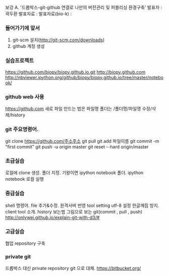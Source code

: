 보강 A. '드롭박스-git-github 연결로 나만의 버전관리 및 퍼블리싱 환경구축'
발표자 : 곽두환
발표자료 :
발표자료(bio-k) :

### 들어가기에 앞서
1. git-scm 설치(http://git-scm.com/downloads)
2. github 계정 생성

### 실습프로젝트
https://github.com/biopy/biopy.github.io.git
http://biopy.github.com
http://nbviewer.ipython.org/github/biopy/biopy.github.io/tree/master/notebook/

### github web 사용
https://github.com
새로 파일 만드는 법은 파일명
폴더는 /폴더명/파일명
수정/삭제/history

### git 주요명령어.
git clone https://github.com/주소주소
git pull
git add 파일이름
git commit -m "first commit"
git push -u origin master
git reset --hard origin/master

### 초급실습
로컬에 clone 생성.
폴더 지정. 기왕이면 ipython notebook 폴더.
ipython notebook 로컬 실행

### 중급실습
shell 명령어. file 추가&수정. 원격서버 반영
tool setting utf-8 설정 한글깨짐 방지.
client tool 소개. history 보는법
그림으로 보는 git(commit , pull , push) http://onlywei.github.io/explain-git-with-d3/#

### 고급실습
협업 repository 구축

### private git
드롭박스 대신  private repository git 으로 대체.
https://bitbucket.org/